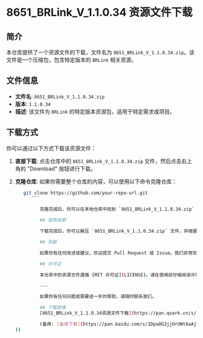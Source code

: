  # 8651_BRLink_V_1.1.0.34 资源文件下载

 ## 简介

 本仓库提供了一个资源文件的下载，文件名为 `8651_BRLink_V_1.1.0.34.zip`。该文件是一个压缩包，包含特定版本的 `BRLink` 相关资源。

 ## 文件信息

 - **文件名**: `8651_BRLink_V_1.1.0.34.zip`
 - **版本**: `1.1.0.34`
 - **描述**: 该文件为 `BRLink` 的特定版本资源包，适用于特定需求或项目。

 ## 下载方式

 你可以通过以下方式下载该资源文件：

 1. **直接下载**: 点击仓库中的 `8651_BRLink_V_1.1.0.34.zip` 文件，然后点击右上角的 "Download" 按钮进行下载。
 2. **克隆仓库**: 如果你需要整个仓库的内容，可以使用以下命令克隆仓库：

    ```bash
       git clone https://github.com/your-repo-url.git
          ```

             克隆完成后，你可以在本地仓库中找到 `8651_BRLink_V_1.1.0.34.zip` 文件。

             ## 使用说明

             下载完成后，你可以解压 `8651_BRLink_V_1.1.0.34.zip` 文件，并根据你的需求使用其中的资源。

             ## 贡献

             如果你有任何改进或建议，欢迎提交 Pull Request 或 Issue。我们非常欢迎社区的贡献！

             ## 许可证

             本仓库中的资源文件遵循 [MIT 许可证](LICENSE)。请在使用前仔细阅读许可证内容。

             ---

             如果你有任何问题或需要进一步的帮助，请随时联系我们。

             ## 下载链接
             [8651_BRLink_V_1.1.0.34资源文件下载](https://pan.quark.cn/s/2c32d0aca38e) 

             (备用: [备用下载](https://pan.baidu.com/s/1DpaOG3jjOrUWtAaAjwEadg?pwd=1234
    ))
